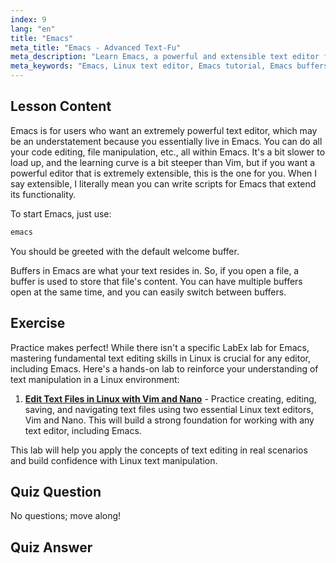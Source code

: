 ```yaml
---
index: 9
lang: "en"
title: "Emacs"
meta_title: "Emacs - Advanced Text-Fu"
meta_description: "Learn Emacs, a powerful and extensible text editor for Linux. Understand Emacs buffers and basic usage. Start your Emacs journey today!"
meta_keywords: "Emacs, Linux text editor, Emacs tutorial, Emacs buffers, Linux commands, beginner, guide"
---
```


## Lesson Content

Emacs is for users who want an extremely powerful text editor, which may be an understatement because you essentially live in Emacs. You can do all your code editing, file manipulation, etc., all within Emacs. It's a bit slower to load up, and the learning curve is a bit steeper than Vim, but if you want a powerful editor that is extremely extensible, this is the one for you. When I say extensible, I literally mean you can write scripts for Emacs that extend its functionality.

To start Emacs, just use:

```bash
emacs
```

You should be greeted with the default welcome buffer.

Buffers in Emacs are what your text resides in. So, if you open a file, a buffer is used to store that file's content. You can have multiple buffers open at the same time, and you can easily switch between buffers.

## Exercise

Practice makes perfect! While there isn't a specific LabEx lab for Emacs, mastering fundamental text editing skills in Linux is crucial for any editor, including Emacs. Here's a hands-on lab to reinforce your understanding of text manipulation in a Linux environment:

1. **[Edit Text Files in Linux with Vim and Nano](https://labex.io/labs/comptia-edit-text-files-in-linux-with-vim-and-nano-591076)** - Practice creating, editing, saving, and navigating text files using two essential Linux text editors, Vim and Nano. This will build a strong foundation for working with any text editor, including Emacs.

This lab will help you apply the concepts of text editing in real scenarios and build confidence with Linux text manipulation.

## Quiz Question

No questions; move along!

## Quiz Answer
